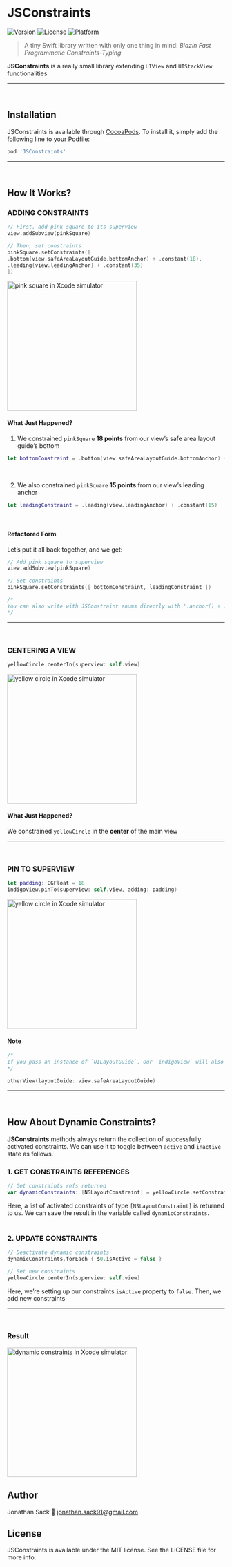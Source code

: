 # JSConstraints

[![Version](https://img.shields.io/cocoapods/v/JSConstraints.svg?style=flat)](https://cocoapods.org/pods/JSConstraints)
[![License](https://img.shields.io/cocoapods/l/JSConstraints.svg?style=flat)](https://cocoapods.org/pods/JSConstraints)
[![Platform](https://img.shields.io/cocoapods/p/JSConstraints.svg?style=flat)](https://cocoapods.org/pods/JSConstraints)

> A tiny Swift library written with only one thing in mind: *Blazin Fast Programmatic Constraints-Typing*

**JSConstraints** is a really small library extending `UIView` and `UIStackView` functionalities
- - - -
<br>

## Installation
JSConstraints is available through [CocoaPods](https://cocoapods.org). To install
it, simply add the following line to your Podfile:

```ruby
pod 'JSConstraints'
```
- - - -
<br>

## How It Works?

### ADDING CONSTRAINTS
```swift
// First, add pink square to its superview
view.addSubview(pinkSquare)

// Then, set constraints
pinkSquare.setConstraints([
.bottom(view.safeAreaLayoutGuide.bottomAnchor) + .constant(18),
.leading(view.leadingAnchor) + .constant(35)
])
```
<img src="JSConstraints/Demo/pink_square_image.png" alt="pink square in Xcode simulator" width="300">
<br>

#### What Just Happened?
1. We constrained `pinkSquare` **18 points** from our view’s safe area layout guide’s bottom
```swift
let bottomConstraint = .bottom(view.safeAreaLayoutGuide.bottomAnchor) + .constant(18)
```
<br>

2. We also constrained `pinkSquare` **15 points** from our view’s leading anchor
```swift
let leadingConstraint = .leading(view.leadingAnchor) + .constant(15)
```
<br>

#### Refactored Form
Let’s put it all back together, and we get:
```swift
// Add pink square to superview
view.addSubview(pinkSquare)

// Set constraints
pinkSquare.setConstraints([ bottomConstraint, leadingConstraint ])

/*
You can also write with JSConstraint enums directly with '.anchor() + .constant()' format
*/
```
- - - -
<br>

### CENTERING A VIEW
```swift
yellowCircle.centerIn(superview: self.view)
```
<img src="JSConstraints/Demo/yellow_circle_image.png" alt="yellow circle in Xcode simulator" width="300">
<br>

#### What Just Happened?
We constrained `yellowCircle` in the **center** of the main view
- - - -
<br>


### PIN TO SUPERVIEW
```swift
let padding: CGFloat = 18
indigoView.pinTo(superview: self.view, adding: padding)
```  
<img src="JSConstraints/Demo/indigo_view_image.png" alt="yellow circle in Xcode simulator" width="300">
<br>

#### Note
```swift
/*
If you pass an instance of `UILayoutGuide`, Our `indigoView` will also be inserted automatically to `superview`
*/

otherView(layoutGuide: view.safeAreaLayoutGuide)
```
- - - -
<br>


## How About Dynamic Constraints?
**JSConstraints** methods always return the collection of successfully activated constraints. We can use it to toggle between  `active` and `inactive` state as follows.
<br>

### 1. GET CONSTRAINTS REFERENCES
```swift
// Get constraints refs returned
var dynamicConstraints: [NSLayoutConstraint] = yellowCircle.setConstraints([ .bottom(blueRectangle.topAnchor) ])
```
Here, a list of activated constraints of type `[NSLayoutConstraint]` is returned to us. We can save the result in the variable called `dynamicConstraints`.
<br>
<br>

### 2. UPDATE CONSTRAINTS
```swift
// Deactivate dynamic constraints
dynamicConstraints.forEach { $0.isActive = false }

// Set new constraints
yellowCircle.centerIn(superview: self.view)
```
Here, we’re setting up our constraints `isActive` property to `false`. Then, we add new constraints
- - - -
<br>

### Result
<img src="JSConstraints/Demo/dynamic_constraints.gif" alt="dynamic constraints in Xcode simulator" width="300">
<br>

## Author
Jonathan Sack
📨  jonathan.sack91@gmail.com
<br>

## License
JSConstraints is available under the MIT license. See the LICENSE file for more info.
